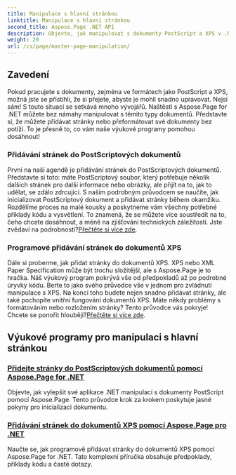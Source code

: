 ```yaml
---
title: Manipulace s hlavní stránkou
linktitle: Manipulace s hlavní stránkou
second_title: Aspose.Page .NET API
description: Objevte, jak manipulovat s dokumenty PostScript a XPS v .NET pomocí Aspose.Page. Postupujte podle našich výukových programů a vylepšete možnosti své aplikace.
weight: 29
url: /cs/page/master-page-manipulation/
---
```

## Zavedení

Pokud pracujete s dokumenty, zejména ve formátech jako PostScript a XPS, možná jste se přistihli, že si přejete, abyste je mohli snadno upravovat. Nejsi sám! S touto situací se setkává mnoho vývojářů. Naštěstí s Aspose.Page for .NET můžete bez námahy manipulovat s těmito typy dokumentů. Představte si, že můžete přidávat stránky nebo přeformátovat své dokumenty bez potíží. To je přesně to, co vám naše výukové programy pomohou dosáhnout!

### Přidávání stránek do PostScriptových dokumentů

První na naší agendě je přidávání stránek do PostScriptových dokumentů. Představte si toto: máte PostScriptový soubor, který potřebuje několik dalších stránek pro další informace nebo obrázky, ale přijít na to, jak to udělat, se zdálo zdrcující. S naším podrobným průvodcem se naučíte, jak inicializovat PostScriptový dokument a přidávat stránky během okamžiku. Rozdělíme proces na malé kousky a poskytneme vám všechny potřebné příklady kódu a vysvětlení. To znamená, že se můžete více soustředit na to, čeho chcete dosáhnout, a méně na zjišťování technických záležitostí. Jste zvědaví na podrobnosti?[Přečtěte si více zde](./add-page-to-postscript-document/).

### Programové přidávání stránek do dokumentů XPS

Dále si proberme, jak přidat stránky do dokumentů XPS. XPS nebo XML Paper Specification může být trochu složitější, ale s Aspose.Page je to hračka. Náš výukový program pokrývá vše od předpokladů až po podrobné úryvky kódu. Berte to jako svého průvodce vše v jednom pro zvládnutí manipulace s XPS. Na konci toho budete nejen snadno přidávat stránky, ale také pochopíte vnitřní fungování dokumentů XPS. Máte někdy problémy s formátováním nebo rozložením stránky? Tento průvodce vás pokryje! Chcete se ponořit hlouběji?[Přečtěte si více zde](./adding-page-to-xps-document/).

## Výukové programy pro manipulaci s hlavní stránkou
### [Přidejte stránky do PostScriptových dokumentů pomocí Aspose.Page for .NET](./add-page-to-postscript-document/)
Objevte, jak vylepšit své aplikace .NET manipulací s dokumenty PostScript pomocí Aspose.Page. Tento průvodce krok za krokem poskytuje jasné pokyny pro inicializaci dokumentu.
### [Přidávání stránek do dokumentů XPS pomocí Aspose.Page pro .NET](./adding-page-to-xps-document/)
Naučte se, jak programově přidávat stránky do dokumentů XPS pomocí Aspose.Page for .NET. Tato komplexní příručka obsahuje předpoklady, příklady kódu a časté dotazy.